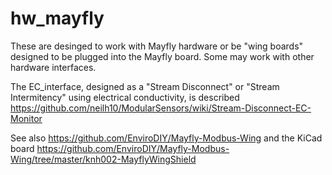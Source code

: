 # hw_mayfly
These are desinged to work with Mayfly hardware or be "wing boards" designed to be plugged into the Mayfly board.
Some may work with other hardware interfaces.

The EC_interface, designed as a "Stream Disconnect" or "Stream Intermitency" using electrical conductivity, is described https://github.com/neilh10/ModularSensors/wiki/Stream-Disconnect-EC-Monitor     

See also https://github.com/EnviroDIY/Mayfly-Modbus-Wing and the KiCad board https://github.com/EnviroDIY/Mayfly-Modbus-Wing/tree/master/knh002-MayflyWingShield    

